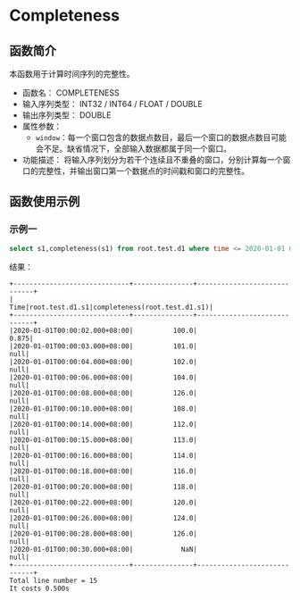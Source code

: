 # Completeness

## 函数简介
本函数用于计算时间序列的完整性。

+ 函数名： COMPLETENESS
+ 输入序列类型： INT32 / INT64 / FLOAT / DOUBLE
+ 输出序列类型： DOUBLE
+ 属性参数： 
  + `window`：每一个窗口包含的数据点数目，最后一个窗口的数据点数目可能会不足。缺省情况下，全部输入数据都属于同一个窗口。
+ 功能描述： 将输入序列划分为若干个连续且不重叠的窗口，分别计算每一个窗口的完整性，并输出窗口第一个数据点的时间戳和窗口的完整性。

## 函数使用示例

### 示例一

```sql
select s1,completeness(s1) from root.test.d1 where time <= 2020-01-01 00:00:30
```

结果：
```
+-----------------------------+---------------+-----------------------------+
|                         Time|root.test.d1.s1|completeness(root.test.d1.s1)|
+-----------------------------+---------------+-----------------------------+
|2020-01-01T00:00:02.000+08:00|          100.0|                        0.875|
|2020-01-01T00:00:03.000+08:00|          101.0|                         null|
|2020-01-01T00:00:04.000+08:00|          102.0|                         null|
|2020-01-01T00:00:06.000+08:00|          104.0|                         null|
|2020-01-01T00:00:08.000+08:00|          126.0|                         null|
|2020-01-01T00:00:10.000+08:00|          108.0|                         null|
|2020-01-01T00:00:14.000+08:00|          112.0|                         null|
|2020-01-01T00:00:15.000+08:00|          113.0|                         null|
|2020-01-01T00:00:16.000+08:00|          114.0|                         null|
|2020-01-01T00:00:18.000+08:00|          116.0|                         null|
|2020-01-01T00:00:20.000+08:00|          118.0|                         null|
|2020-01-01T00:00:22.000+08:00|          120.0|                         null|
|2020-01-01T00:00:26.000+08:00|          124.0|                         null|
|2020-01-01T00:00:28.000+08:00|          126.0|                         null|
|2020-01-01T00:00:30.000+08:00|            NaN|                         null|
+-----------------------------+---------------+-----------------------------+
Total line number = 15
It costs 0.500s
```
